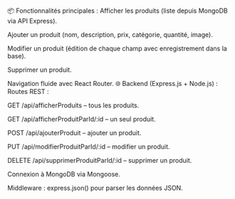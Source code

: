 

📦 Fonctionnalités principales : Afficher les produits (liste depuis MongoDB via API Express).

Ajouter un produit (nom, description, prix, catégorie, quantité, image).

Modifier un produit (édition de chaque champ avec enregistrement dans la base).

Supprimer un produit.

Navigation fluide avec React Router.
🌐 Backend (Express.js + Node.js) : Routes REST :

GET /api/afficherProduits – tous les produits.

GET /api/afficherProduitParId/:id – un seul produit.

POST /api/ajouterProduit – ajouter un produit.

PUT /api/modifierProduitParId/:id – modifier un produit.

DELETE /api/supprimerProduitParId/:id – supprimer un produit.

Connexion à MongoDB via Mongoose.

Middleware : express.json() pour parser les données JSON.
